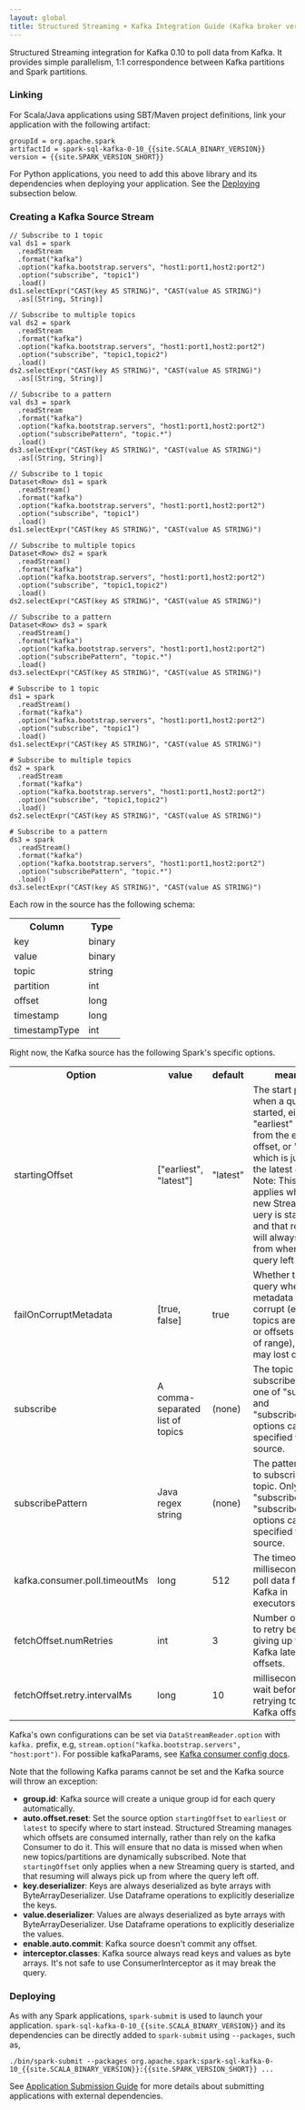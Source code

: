```yaml
---
layout: global
title: Structured Streaming + Kafka Integration Guide (Kafka broker version 0.10.0 or higher)
---
```


Structured Streaming integration for Kafka 0.10 to poll data from Kafka. It provides simple parallelism,
1:1 correspondence between Kafka partitions and Spark partitions.

### Linking
For Scala/Java applications using SBT/Maven project definitions, link your application with the following artifact:

    groupId = org.apache.spark
    artifactId = spark-sql-kafka-0-10_{{site.SCALA_BINARY_VERSION}}
    version = {{site.SPARK_VERSION_SHORT}}

For Python applications, you need to add this above library and its dependencies when deploying your
application. See the [Deploying](#deploying) subsection below.

### Creating a Kafka Source Stream

<div class="codetabs">
<div data-lang="scala" markdown="1">

    // Subscribe to 1 topic
    val ds1 = spark
      .readStream
      .format("kafka")
      .option("kafka.bootstrap.servers", "host1:port1,host2:port2")
      .option("subscribe", "topic1")
      .load()
    ds1.selectExpr("CAST(key AS STRING)", "CAST(value AS STRING)")
      .as[(String, String)]

    // Subscribe to multiple topics
    val ds2 = spark
      .readStream
      .format("kafka")
      .option("kafka.bootstrap.servers", "host1:port1,host2:port2")
      .option("subscribe", "topic1,topic2")
      .load()
    ds2.selectExpr("CAST(key AS STRING)", "CAST(value AS STRING)")
      .as[(String, String)]

    // Subscribe to a pattern
    val ds3 = spark
      .readStream
      .format("kafka")
      .option("kafka.bootstrap.servers", "host1:port1,host2:port2")
      .option("subscribePattern", "topic.*")
      .load()
    ds3.selectExpr("CAST(key AS STRING)", "CAST(value AS STRING)")
      .as[(String, String)]

</div>
<div data-lang="java" markdown="1">

    // Subscribe to 1 topic
    Dataset<Row> ds1 = spark
      .readStream()
      .format("kafka")
      .option("kafka.bootstrap.servers", "host1:port1,host2:port2")
      .option("subscribe", "topic1")
      .load()
    ds1.selectExpr("CAST(key AS STRING)", "CAST(value AS STRING)")

    // Subscribe to multiple topics
    Dataset<Row> ds2 = spark
      .readStream()
      .format("kafka")
      .option("kafka.bootstrap.servers", "host1:port1,host2:port2")
      .option("subscribe", "topic1,topic2")
      .load()
    ds2.selectExpr("CAST(key AS STRING)", "CAST(value AS STRING)")

    // Subscribe to a pattern
    Dataset<Row> ds3 = spark
      .readStream()
      .format("kafka")
      .option("kafka.bootstrap.servers", "host1:port1,host2:port2")
      .option("subscribePattern", "topic.*")
      .load()
    ds3.selectExpr("CAST(key AS STRING)", "CAST(value AS STRING)")

</div>
<div data-lang="python" markdown="1">

    # Subscribe to 1 topic
    ds1 = spark
      .readStream()
      .format("kafka")
      .option("kafka.bootstrap.servers", "host1:port1,host2:port2")
      .option("subscribe", "topic1")
      .load()
    ds1.selectExpr("CAST(key AS STRING)", "CAST(value AS STRING)")

    # Subscribe to multiple topics
    ds2 = spark
      .readStream
      .format("kafka")
      .option("kafka.bootstrap.servers", "host1:port1,host2:port2")
      .option("subscribe", "topic1,topic2")
      .load()
    ds2.selectExpr("CAST(key AS STRING)", "CAST(value AS STRING)")

    # Subscribe to a pattern
    ds3 = spark
      .readStream()
      .format("kafka")
      .option("kafka.bootstrap.servers", "host1:port1,host2:port2")
      .option("subscribePattern", "topic.*")
      .load()
    ds3.selectExpr("CAST(key AS STRING)", "CAST(value AS STRING)")

</div>
</div>

Each row in the source has the following schema:
<table class="table">
<tr><th>Column</th><th>Type</th></tr>
<tr>
  <td>key</td>
  <td>binary</td>
</tr>
<tr>
  <td>value</td>
  <td>binary</td>
</tr>
<tr>
  <td>topic</td>
  <td>string</td>
</tr>
<tr>
  <td>partition</td>
  <td>int</td>
</tr>
<tr>
  <td>offset</td>
  <td>long</td>
</tr>
<tr>
  <td>timestamp</td>
  <td>long</td>
</tr>
<tr>
  <td>timestampType</td>
  <td>int</td>
</tr>
</table>

Right now, the Kafka source has the following Spark's specific options.

<table class="table">
<tr><th>Option</th><th>value</th><th>default</th><th>meaning</th></tr>
<tr>
  <td>startingOffset</td>
  <td>["earliest", "latest"]</td>
  <td>"latest"</td>
  <td>The start point when a query is started, either "earliest" which is from the earliest offset, 
  or "latest" which is just from the latest offset. Note: This only applies when a new Streaming q
  uery is started, and that resuming will always pick up from where the query left off.</td>
</tr>
<tr>
  <td>failOnCorruptMetadata</td>
  <td>[true, false]</td>
  <td>true</td>
  <td>Whether to fail the query when metadata is corrupt (e.g., topics are deleted, or offsets are 
  out of range), which may lost data.</td>
</tr>
<tr>
  <td>subscribe</td>
  <td>A comma-separated list of topics</td>
  <td>(none)</td>
  <td>The topic list to subscribe. Only one of "subscribe" and "subscribePattern" options can be 
  specified for Kafka source.</td>
</tr>
<tr>
  <td>subscribePattern</td>
  <td>Java regex string</td>
  <td>(none)</td>
  <td>The pattern used to subscribe the topic. Only one of "subscribe" and "subscribePattern" 
  options can be specified for Kafka source.</td>
</tr>
<tr>
  <td>kafka.consumer.poll.timeoutMs</td>
  <td>long</td>
  <td>512</td>
  <td>The timeout in milliseconds to poll data from Kafka in executors.</td>
</tr>
<tr>
  <td>fetchOffset.numRetries</td>
  <td>int</td>
  <td>3</td>
  <td>Number of times to retry before giving up fatch Kafka latest offsets.</td>
</tr>
<tr>
  <td>fetchOffset.retry.intervalMs</td>
  <td>long</td>
  <td>10</td>
  <td>milliseconds to wait before retrying to fetch Kafka offsets</td>
</tr>
</table>

Kafka's own configurations can be set via `DataStreamReader.option` with `kafka.` prefix, e.g, 
`stream.option("kafka.bootstrap.servers", "host:port")`. For possible kafkaParams, see 
[Kafka consumer config docs](http://kafka.apache.org/documentation.html#newconsumerconfigs).

Note that the following Kafka params cannot be set and the Kafka source will throw an exception:
- **group.id**: Kafka source will create a unique group id for each query automatically.
- **auto.offset.reset**: Set the source option `startingOffset` to `earliest` or `latest` to specify
 where to start instead. Structured Streaming manages which offsets are consumed internally, rather 
 than rely on the kafka Consumer to do it. This will ensure that no data is missed when when new 
 topics/partitions are dynamically subscribed. Note that `startingOffset` only applies when a new
 Streaming query is started, and that resuming will always pick up from where the query left off.
- **key.deserializer**: Keys are always deserialized as byte arrays with ByteArrayDeserializer. Use 
 Dataframe operations to explicitly deserialize the keys.
- **value.deserializer**: Values are always deserialized as byte arrays with ByteArrayDeserializer. 
 Use Dataframe operations to explicitly deserialize the values.
- **enable.auto.commit**: Kafka source doesn't commit any offset.
- **interceptor.classes**: Kafka source always read keys and values as byte arrays. It's not safe to
 use ConsumerInterceptor as it may break the query.

### Deploying

As with any Spark applications, `spark-submit` is used to launch your application. `spark-sql-kafka-0-10_{{site.SCALA_BINARY_VERSION}}`
and its dependencies can be directly added to `spark-submit` using `--packages`, such as,

    ./bin/spark-submit --packages org.apache.spark:spark-sql-kafka-0-10_{{site.SCALA_BINARY_VERSION}}:{{site.SPARK_VERSION_SHORT}} ...

See [Application Submission Guide](submitting-applications.html) for more details about submitting
applications with external dependencies.
